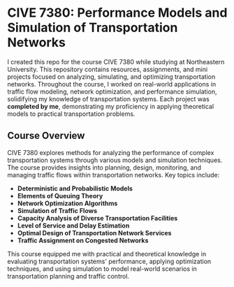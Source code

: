 # CIVE 7380: Performance Models and Simulation of Transportation Networks

I created this repo for the course CIVE 7380 while studying at Northeastern University. This repository contains resources, assignments, and mini projects focused on analyzing, simulating, and optimizing transportation networks. Throughout the course, I worked on real-world applications in traffic flow modeling, network optimization, and performance simulation, solidifying my knowledge of transportation systems. Each project was **completed by me**, demonstrating my proficiency in applying theoretical models to practical transportation problems.

## Course Overview  
CIVE 7380 explores methods for analyzing the performance of complex transportation systems through various models and simulation techniques. The course provides insights into planning, design, monitoring, and managing traffic flows within transportation networks. Key topics include:  

- **Deterministic and Probabilistic Models**  
- **Elements of Queuing Theory**  
- **Network Optimization Algorithms**  
- **Simulation of Traffic Flows**  
- **Capacity Analysis of Diverse Transportation Facilities**  
- **Level of Service and Delay Estimation**  
- **Optimal Design of Transportation Network Services**  
- **Traffic Assignment on Congested Networks**  

This course equipped me with practical and theoretical knowledge in evaluating transportation systems' performance, applying optimization techniques, and using simulation to model real-world scenarios in transportation planning and traffic control.
